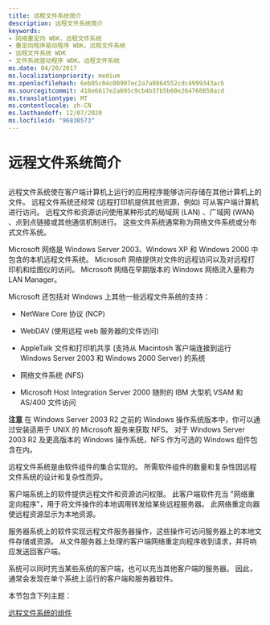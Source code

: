 ```yaml
---
title: 远程文件系统简介
description: 远程文件系统简介
keywords:
- 网络重定向 WDK，远程文件系统
- 重定向程序驱动程序 WDK，远程文件系统
- 远程文件系统 WDK
- 文件系统驱动程序 WDK，远程文件系统
ms.date: 04/20/2017
ms.localizationpriority: medium
ms.openlocfilehash: 6eb05c04c00997ec2a7a9864552cdc4999343acb
ms.sourcegitcommit: 418e6617e2a695c9cb4b37b5b60e264760858acd
ms.translationtype: MT
ms.contentlocale: zh-CN
ms.lasthandoff: 12/07/2020
ms.locfileid: "96830573"
---
```

# <a name="introduction-to-remote-file-systems"></a>远程文件系统简介


## <span id="ddk_introduction_to_remote_file_systems_if"></span><span id="DDK_INTRODUCTION_TO_REMOTE_FILE_SYSTEMS_IF"></span>


远程文件系统使在客户端计算机上运行的应用程序能够访问存储在其他计算机上的文件。 远程文件系统还经常 (远程打印机提供其他资源，例如) 可从客户端计算机进行访问。 远程文件和资源访问使用某种形式的局域网 (LAN) 、广域网 (WAN) 、点到点链接或其他通信机制进行。 这些文件系统通常称为网络文件系统或分布式文件系统。

Microsoft 网络是 Windows Server 2003、Windows XP 和 Windows 2000 中包含的本机远程文件系统。 Microsoft 网络提供对文件的远程访问以及对远程打印机和绘图仪的访问。 Microsoft 网络在早期版本的 Windows 网络流入量称为 LAN Manager。

Microsoft 还包括对 Windows 上其他一些远程文件系统的支持：

-   NetWare Core 协议 (NCP) 

-   WebDAV (使用远程 web 服务器的文件访问) 

-   AppleTalk 文件和打印机共享 (支持从 Macintosh 客户端连接到运行 Windows Server 2003 和 Windows 2000 Server) 的系统

-   网络文件系统 (NFS)

-   Microsoft Host Integration Server 2000 随附的 IBM 大型机 VSAM 和 AS/400 文件访问

**注意**  在 Windows Server 2003 R2 之前的 Windows 操作系统版本中，你可以通过安装适用于 UNIX 的 Microsoft 服务来获取 NFS。 对于 Windows Server 2003 R2 及更高版本的 Windows 操作系统，NFS 作为可选的 Windows 组件包含在内。

 

远程文件系统是由软件组件的集合实现的。 所需软件组件的数量和复杂性因远程文件系统的设计和复杂性而异。

客户端系统上的软件提供远程文件和资源访问权限。 此客户端软件充当 "网络重定向程序"，用于将文件操作的本地调用转发给某些远程服务器。 此网络重定向器使远程资源显示为本地资源。

服务器系统上的软件实现远程文件服务器操作，这些操作可访问服务器上的本地文件存储或资源。 从文件服务器上处理的客户端网络重定向程序收到请求，并将响应发送回客户端。

系统可以同时充当某些系统的客户端，也可以充当其他客户端的服务器。 因此，通常会发现在单个系统上运行的客户端和服务器软件。

本节包含下列主题：

[远程文件系统的组件](components-of-a-remote-file-system.md)

 

 




